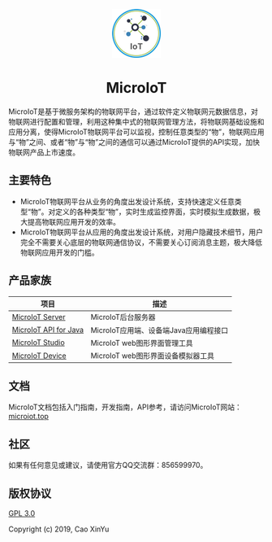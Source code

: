 <p align="center"><img src="https://github.com/MicroIoT/website/blob/master/src/statics/icons/favicon-96x96.png" alt="Logo"></p>
<h1 align="center">MicroIoT</h1>
MicroIoT是基于微服务架构的物联网平台，通过软件定义物联网元数据信息，对物联网进行配置和管理，利用这种集中式的物联网管理方法，将物联网基础设施和应用分离，使得MicroIoT物联网平台可以监视，控制任意类型的“物”，物联网应用与“物”之间、或者“物”与“物”之间的通信可以通过MicroIoT提供的API实现，加快物联网产品上市速度。

## 主要特色

- MicroIoT物联网平台从业务的角度出发设计系统，支持快速定义任意类型“物”。对定义的各种类型“物”，实时生成监控界面，实时模拟生成数据，极大提高物联网应用开发的效率。
- MicroIoT物联网平台从应用的角度出发设计系统，对用户隐藏技术细节，用户完全不需要关心底层的物联网通信协议，不需要关心订阅消息主题，极大降低物联网应用开发的门槛。


## 产品家族

| 项目                                                        | 描述                                   |
| ----------------------------------------------------------- | -------------------------------------- |
| [MicroIoT Server](https://github.com/MicroIoT/iotplatform)  | MicroIoT后台服务器                     |
| [MicroIoT API for Java](https://github.com/MicroIoT/iotapi) | MicroIoT应用端、设备端Java应用编程接口 |
| [MicroIoT Studio](https://github.com/MicroIoT/studio)       | MicroIoT web图形界面管理工具           |
| [MicroIoT Device](https://github.com/MicroIoT/device)       | MicroIoT web图形界面设备模拟器工具     |

## 文档

MicroIoT文档包括入门指南，开发指南，API参考，请访问MicroIoT网站：[microiot.top](https://www.microiot.top)

## 社区

如果有任何意见或建议，请使用官方QQ交流群：856599970。

## 版权协议

[GPL 3.0](https://opensource.org/licenses/GPL-3.0)

Copyright (c) 2019, Cao XinYu

